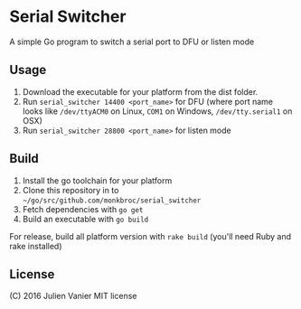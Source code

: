 # Serial Switcher

A simple Go program to switch a serial port to DFU or listen mode

## Usage

1. Download the executable for your platform from the dist folder.
2. Run `serial_switcher 14400 <port_name>` for DFU (where port name
    looks like `/dev/ttyACM0` on Linux, `COM1` on Windows, `/dev/tty.serial1` on OSX)
3. Run `serial_switcher 28800 <port_name>` for listen mode

## Build

1. Install the go toolchain for your platform
2. Clone this repository in to `~/go/src/github.com/monkbroc/serial_switcher`
3. Fetch dependencies with `go get`
4. Build an executable with `go build`

For release, build all platform version with `rake build` (you'll need Ruby and rake installed)

## License

(C) 2016 Julien Vanier
MIT license
